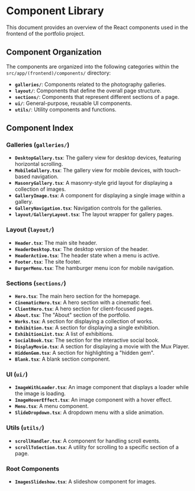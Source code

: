 # Component Library

This document provides an overview of the React components used in the frontend of the portfolio project.

## Component Organization

The components are organized into the following categories within the `src/app/(frontend)/components/` directory:

-   **`galleries/`**: Components related to the photography galleries.
-   **`layout/`**: Components that define the overall page structure.
-   **`sections/`**: Components that represent different sections of a page.
-   **`ui/`**: General-purpose, reusable UI components.
-   **`utils/`**: Utility components and functions.

## Component Index

### Galleries (`galleries/`)

-   **`DesktopGallery.tsx`**: The gallery view for desktop devices, featuring horizontal scrolling.
-   **`MobileGallery.tsx`**: The gallery view for mobile devices, with touch-based navigation.
-   **`MasonryGallery.tsx`**: A masonry-style grid layout for displaying a collection of images.
-   **`GalleryImage.tsx`**: A component for displaying a single image within a gallery.
-   **`GalleryNavigation.tsx`**: Navigation controls for the galleries.
-   **`layout/GalleryLayout.tsx`**: The layout wrapper for gallery pages.

### Layout (`layout/`)

-   **`Header.tsx`**: The main site header.
-   **`HeaderDesktop.tsx`**: The desktop version of the header.
-   **`HeaderActive.tsx`**: The header state when a menu is active.
-   **`Footer.tsx`**: The site footer.
-   **`BurgerMenu.tsx`**: The hamburger menu icon for mobile navigation.

### Sections (`sections/`)

-   **`Hero.tsx`**: The main hero section for the homepage.
-   **`CinematicHero.tsx`**: A hero section with a cinematic feel.
-   **`ClientHero.tsx`**: A hero section for client-focused pages.
-   **`About.tsx`**: The "About" section of the portfolio.
-   **`Works.tsx`**: A section for displaying a collection of works.
-   **`Exhibition.tsx`**: A section for displaying a single exhibition.
-   **`ExhibitionList.tsx`**: A list of exhibitions.
-   **`SocialBook.tsx`**: The section for the interactive social book.
-   **`DisplayMovie.tsx`**: A section for displaying a movie with the Mux Player.
-   **`HiddenGem.tsx`**: A section for highlighting a "hidden gem".
-   **`Blank.tsx`**: A blank section component.

### UI (`ui/`)

-   **`ImageWithLoader.tsx`**: An image component that displays a loader while the image is loading.
-   **`ImageHoverEffect.tsx`**: An image component with a hover effect.
-   **`Menu.tsx`**: A menu component.
-   **`SlideDropdown.tsx`**: A dropdown menu with a slide animation.

### Utils (`utils/`)

-   **`scrollHandler.tsx`**: A component for handling scroll events.
-   **`scrollToSection.tsx`**: A utility for scrolling to a specific section of a page.

### Root Components

-   **`ImagesSlideshow.tsx`**: A slideshow component for images.
